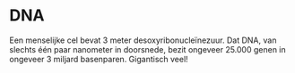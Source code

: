 # DNA

Een menselijke cel bevat 3 meter desoxyribonucleïnezuur. Dat DNA, van slechts
één paar nanometer in doorsnede, bezit ongeveer 25.000 genen in ongeveer 3
miljard basenparen. Gigantisch veel!
